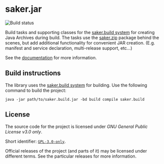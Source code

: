 # saker.jar

![Build status](https://img.shields.io/azure-devops/build/sakerbuild/e2bc4049-c2f6-497b-8d3c-bed869f837dd/5/master)

Build tasks and supporting classes for the [saker.build system](https://saker.build) for creating Java Archives during build. The tasks use the [saker.zip](https://github.com/sakerbuild/saker.zip) package behind the scenes, but add additional functionality for convenient JAR creation. (E.g. manifest and service declaration, multi-release support, etc...)

See the [documentation](https://saker.build/saker.jar/doc/) for more information.

## Build instructions

The library uses the [saker.build system](https://saker.build) for building. Use the following command to build the project:

```
java -jar path/to/saker.build.jar -bd build compile saker.build
```

## License

The source code for the project is licensed under *GNU General Public License v3.0 only*.

Short identifier: [`GPL-3.0-only`](https://spdx.org/licenses/GPL-3.0-only.html).

Official releases of the project (and parts of it) may be licensed under different terms. See the particular releases for more information.
